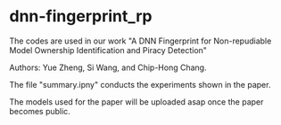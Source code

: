 # dnn-fingerprint_rp
The codes are used in our work "A DNN Fingerprint for Non-repudiable Model Ownership Identification and Piracy Detection"

Authors: Yue Zheng, Si Wang, and Chip-Hong Chang. 

The file "summary.ipny" conducts the experiments shown in the paper.

The models used for the paper will be uploaded asap once the paper becomes public. 

